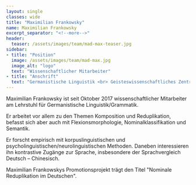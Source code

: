 ```yaml
---
layout: single
classes: wide
title: "Maximilian Frankowsky"
name: Maximilian Frankowsky
excerpt_separator: "<!--more-->"
header:
  teaser: /assets/images/team/mad-max-teaser.jpg
sidebar:
- title: "Position"
  image: /assets/images/team/mad-max.jpg
  image_alt: "logo"
  text: "Wissenschaftlicher Mitarbeiter"
- title: "Anschrift"
  text: "Germanistische Linguistik <br> Geisteswissenschaftliches Zentrum <br> Beethovenstraße 15, Raum 1412 <br> 04107 Leipzig"
---
```


Maximilian Frankowsky ist seit Oktober 2017 wissenschaftlicher Mitarbeiter am Lehrstuhl für Germanistische Linguistik/Grammatik.
<!--more-->
Er arbeitet vor allem zu den Themen Komposition und Reduplikation, befasst sich aber auch mit Flexionsmorphologie, 
Nominalklassifikation und Semantik. 

Er forscht empirisch mit korpuslinguistischen und psycholinguistischen/neurolinguistischen Methoden. 
Daneben interessieren ihn kontrastive Zugänge zur Sprache, insbesondere der Sprachvergleich Deutsch – Chinesisch. 

Maximilian Frankowskys Promotionsprojekt trägt den Titel "Nominale Reduplikation im Deutschen".
